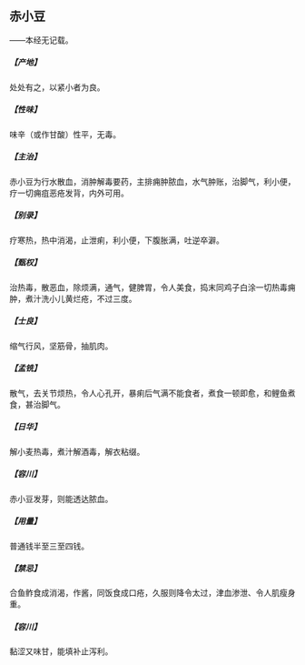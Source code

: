 ## 赤小豆

——本经无记载。
##### 【产地】
处处有之，以紧小者为良。
##### 【性味】
味辛（或作甘酸）性平，无毒。
##### 【主治】
赤小豆为行水散血，消肿解毒要药，主排痈肿脓血，水气肿账，治脚气，利小便，疗一切痈疽恶疮发背，内外可用。
##### 【别录】
疗寒热，热中消渴，止泄痢，利小便，下腹胀满，吐逆卒澼。
##### 【甄权】
治热毒，散恶血，除烦满，通气，健脾胃，令人美食，捣末同鸡子白涂一切热毒痈肿，煮汁洗小儿黄烂疮，不过三度。
##### 【士良】
缩气行风，坚筋骨，抽肌肉。
##### 【孟铣】
散气，去关节烦热，令人心孔开，暴痢后气满不能食者，煮食一顿即愈，和鲤鱼煮食，甚治脚气。
##### 【日华】
解小麦热毒，煮汁解酒毒，解衣粘缀。
##### 【容川】
赤小豆发芽，则能透达脓血。
##### 【用量】
普通钱半至三至四钱。
##### 【禁忌】
合鱼鲊食成消渴，作酱，同饭食成口疮，久服则降令太过，津血渗泄、令人肌瘦身重。
##### 【容川】
黏涩又味甘，能填补止泻利。